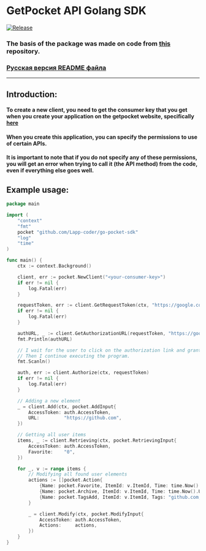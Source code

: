 # GetPocket API Golang SDK

[![Release](https://img.shields.io/badge/release-v1.0.1-blue)](https://github.com/Lapp-coder/go-pocket-sdk/releases)

### The basis of the package was made on code from [this](https://github.com/zhashkevych/go-pocket-sdk) repository.

### [Русская версия README файла](README_RU.md)

***

## Introduction:
#### To create a new client, you need to get the consumer key that you get when you create your application on the getpocket website, specifically [here](https://getpocket.com/developer/apps/new)
#### When you create this application, you can specify the permissions to use of certain APIs.
#### It is important to note that if you do not specify any of these permissions, you will get an error when trying to call it (the API method) from the code, even if everything else goes well.


## Example usage:
```go
package main

import (
	"context"
	"fmt"
	pocket "github.com/Lapp-coder/go-pocket-sdk"
	"log"
	"time"
)

func main() {
	ctx := context.Background()

	client, err := pocket.NewClient("<your-consumer-key>")
	if err != nil {
		log.Fatal(err)
	}

	requestToken, err := client.GetRequestToken(ctx, "https://google.com", "")
	if err != nil {
		log.Fatal(err)
	}

	authURL, _ := client.GetAuthorizationURL(requestToken, "https://google.com")
	fmt.Println(authURL)

	// I wait for the user to click on the authorization link and grant rights to the application,
	// Then I continue executing the program.
	fmt.Scanln()

	auth, err := client.Authorize(ctx, requestToken)
	if err != nil {
		log.Fatal(err)
	}

	// Adding a new element
	_ = client.Add(ctx, pocket.AddInput{
		AccessToken: auth.AccessToken,
		URL:         "https://github.com",
	})

	// Getting all user items
	items, _ := client.Retrieving(ctx, pocket.RetrievingInput{
		AccessToken: auth.AccessToken,
		Favorite:    "0",
	})

	for _, v := range items {
		// Modifying all found user elements
		actions := []pocket.Action{
			{Name: pocket.Favorite, ItemId: v.ItemId, Time: time.Now().Unix()},
			{Name: pocket.Archive, ItemId: v.ItemId, Time: time.Now().Unix()},
			{Name: pocket.TagsAdd, ItemId: v.ItemId, Tags: "github.com, github, system-version-control"},
		}

		_ = client.Modify(ctx, pocket.ModifyInput{
			AccessToken: auth.AccessToken,
			Actions:     actions,
		})
	}
}
```
